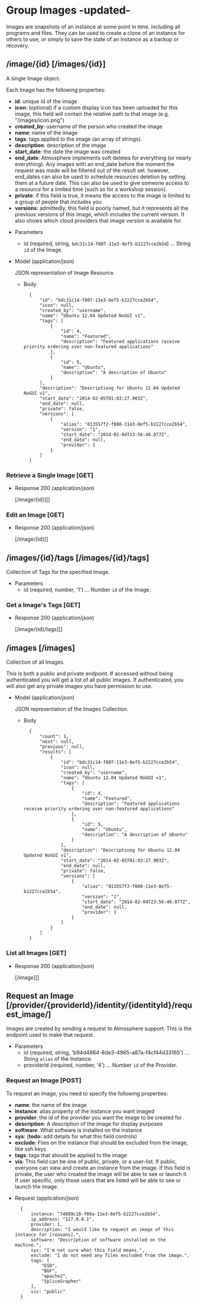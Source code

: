 # Group Images -updated-
Images are snapshots of an instance at some point in time, including all programs and files.  They can be used to create
 a clone of an instance for others to use, or simply to save the state of an instance as a backup or recovery.

## /image/{id} [/images/{id}]
A single Image object.

Each Image has the following properties:

- **id**: unique id of the image
- **icon**: (optional) if a custom display icon has been uploaded for this image, this field will contain the relative
 path to that image (e.g. "/images/icon.png")
- **created_by**: username of the person who created the image
- **name**: name of the image
- **tags**: tags applied to the image (an array of strings).
- **description**: description of the image
- **start_date**: the date the image was created
- **end_date**: Atmosphere implements soft deletes for everything (or nearly everything).  Any images with an
 end_date before the moment the request was made will be filtered out of the result set.  however, end_dates can also be
 used to schedule resources deletion by setting them at a future date.  This can also be used to give someone access to
 a resource for a limited time (such as for a workshop session).
- **private**: if this field is true, it means the access to the image is limited to a group of people that includes you
- **versions**: admittedly, this field is poorly named, but it represents all the previous versions of this image, which
  includes the current version.  It also shows which cloud providers that image version is available for.

+ Parameters
    + id (required, string, `bdc31c14-f807-11e3-8ef5-b2227cce2b54`) ... String `id` of the Image.
    
+ Model (application/json)

    JSON representation of Image Resource.

    + Body

            {
                "id": "bdc31c14-f807-11e3-8ef5-b2227cce2b54",
                "icon": null,
                "created_by": "username",
                "name": "Ubuntu 12.04 Updated NoGUI v1",
                "tags": [
                    {
                        "id": 4,
                        "name": "Featured",
                        "description": "Featured applications receive priority ordering over non-featured applications"
                    },
                    {
                        "id": 5,
                        "name": "Ubuntu",
                        "description": "A description of Ubuntu"
                    }
                ],
                "description": "Descriptiong for Ubuntu 12.04 Updated NoGUI v1",
                "start_date": "2014-02-05T01:03:27.903Z",
                "end_date": null,
                "private": false,
                "versions": [
                    {
                        "alias": "813557f2-f808-11e3-8ef5-b2227cce2b54",
                        "version": "1",
                        "start_date": "2014-02-04T23:56:40.077Z",
                        "end_date": null,
                        "provider": 1
                    }
                ]
            }

### Retrieve a Single Image [GET]
+ Response 200 (application/json)

    [/image/{id}][]
    
### Edit an Image [GET]
+ Response 200 (application/json)

    [/image/{id}[]

## /images/{id}/tags [/images/{id}/tags]
Collection of Tags for the specified Image.

+ Parameters
    + id (required, number, '1') ... Number `id` of the Image.

### Get a Image's Tags [GET]
+ Response 200 (application/json)

    [/image/{id}/tags][]

## /images [/images]
Collection of all Images.

This is both a public and private endpoint.  If accessed without being authenticated you will get a list of all public
 images.  If authenticated, you will also get any private images you have permission to use.

+ Model (application/json)

    JSON representation of the Images Collection.

    + Body

            {
                "count": 1,
                "next": null, 
                "previous": null, 
                "results": [
                    {
                        "id": "bdc31c14-f807-11e3-8ef5-b2227cce2b54",
                        "icon": null,
                        "created_by": "username",
                        "name": "Ubuntu 12.04 Updated NoGUI v1",
                        "tags": [
                            {
                                "id": 4,
                                "name": "Featured",
                                "description": "Featured applications receive priority ordering over non-featured applications"
                            },
                            {
                                "id": 5,
                                "name": "Ubuntu",
                                "description": "A description of Ubuntu"
                            }
                        ],
                        "description": "Descriptiong for Ubuntu 12.04 Updated NoGUI v1",
                        "start_date": "2014-02-05T01:03:27.903Z",
                        "end_date": null,
                        "private": false,
                        "versions": [
                            {
                                "alias": "813557f2-f808-11e3-8ef5-b2227cce2b54",
                                "version": "1",
                                "start_date": "2014-02-04T23:56:40.077Z",
                                "end_date": null,
                                "provider": 1
                            }
                        ]
                    }
                ]
            }

### List all Images [GET]

+ Response 200 (application/json)

    [/image][]

## Request an Image [/provider/{providerId}/identity/{identityId}/request_image/]
Images are created by sending a request to Atmosphere support.  This is the endpoint used to make that request.

+ Parameters
    + id (required, string, 'b94d4964-8de3-4965-a87a-f4cf44d33165') ... String `alias` of the Instance.
    + providerId (required, number, '4') ... Number `id` of the Provider.

### Request an Image [POST]
To request an image, you need to specify the following properties:

- **name**: the name of the image
- **instance**: alias property of the instance you want imaged
- **provider**: the id of the provider you want the image to be created for
- **description**: A description of the image for display purposes
- **software**: What software is installed on the instance
- **sys**: (**todo:** add details for what this field controls)
- **exclude**: Files on the instance that should be excluded from the image, like ssh keys
- **tags**: tags that should be applied to the image
- **vis**: This field can be one of public, private, or a user-list. If public, everyone can view and create an instance
  from the image.  If this field is private, the user who created the image will be able to see or launch it.  If user
  specific, only those users that are listed will be able to see or launch the image.

+ Request (application/json)

        {
            instance: "74089c18-f80a-11e3-8ef5-b2227cce2b54",
            ip_address: "127.0.0.1",
            provider: 1,
            description: "I would like to request an image of this instance for [reasons].",
            software: "Description of software installed on the machine.",
            sys: "I'm not sure what this field means.",
            exclude: "I do not need any files excluded from the image.",
            tags: [
                "ESD",
                "BGF",
                "apache2",
                "SpliceGrapher"
            ],
            vis: "public"
        }
